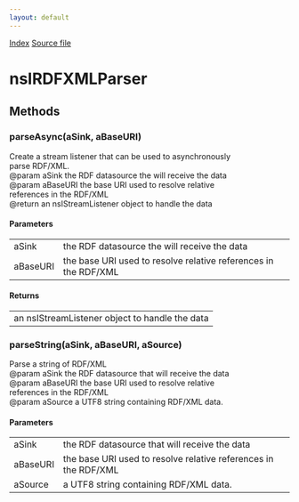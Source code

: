 ```yaml
---
layout: default
---
```

<div id='links'><a href="../index.html">Index</a>
<a href="http://dxr.mozilla.org/mozilla-central/source/rdf/base/nsIRDFXMLParser.idl">Source file</a>
</div>

# nsIRDFXMLParser #

## Methods ##

### parseAsync(aSink, aBaseURI) ###
  
Create a stream listener that can be used to asynchronously  
parse RDF/XML.  
@param aSink the RDF datasource the will receive the data  
@param aBaseURI the base URI used to resolve relative  
  references in the RDF/XML  
@return an nsIStreamListener object to handle the data  
  

#### Parameters ####

<table>

<tr>
<td>aSink</td>
<td>the RDF datasource the will receive the data  
</td>
</tr>

<tr>
<td>aBaseURI</td>
<td>the base URI used to resolve relative  
  references in the RDF/XML  
</td>
</tr>

</table>

#### Returns ####

<table>

<tr>
<td>an nsIStreamListener object to handle the data  
</td>
</tr>

</table>

### parseString(aSink, aBaseURI, aSource) ###
  
Parse a string of RDF/XML  
@param aSink the RDF datasource that will receive the data  
@param aBaseURI the base URI used to resolve relative  
  references in the RDF/XML  
@param aSource a UTF8 string containing RDF/XML data.  
  

#### Parameters ####

<table>

<tr>
<td>aSink</td>
<td>the RDF datasource that will receive the data  
</td>
</tr>

<tr>
<td>aBaseURI</td>
<td>the base URI used to resolve relative  
  references in the RDF/XML  
</td>
</tr>

<tr>
<td>aSource</td>
<td>a UTF8 string containing RDF/XML data.  
</td>
</tr>

</table>
